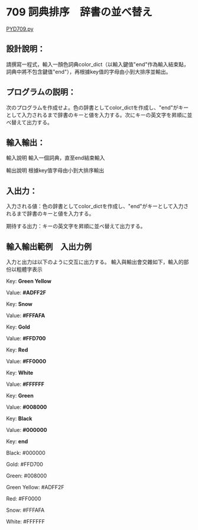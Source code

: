 # 709 詞典排序　辞書の並べ替え

[PYD709.py](https://github.com/eclairsameal/TQC-Python/blob/master/%E7%AC%AC7%E9%A1%9E%EF%BC%9A%E6%95%B8%E7%B5%84%EF%BC%88Tuple%EF%BC%89%E3%80%81%E9%9B%86%E5%90%88%EF%BC%88Set%EF%BC%89%E4%BB%A5%E5%8F%8A%E8%A9%9E%E5%85%B8%EF%BC%88Dictionary%EF%BC%89/PYD709.py)

## 設計說明：
請撰寫一程式，輸入一顏色詞典color_dict（以輸入鍵值"end"作為輸入結束點，詞典中將不包含鍵值"end"），再根據key值的字母由小到大排序並輸出。

## プログラムの説明：
次のプログラムを作成せよ。色の辞書としてcolor_dictを作成し、"end"がキーとして入力されるまで辞書のキーと値を入力する。次にキーの英文字を昇順に並べ替えて出力する。

## 輸入輸出：
輸入說明
輸入一個詞典，直至end結束輸入

輸出說明
根據key值字母由小到大排序輸出


## 入出力：
入力される値：色の辞書としてcolor_dictを作成し、"end"がキーとして入力されるまで辞書のキーと値を入力する。

期待する出力：キーの英文字を昇順に並べ替えて出力する。

## 輸入輸出範例　入出力例

入力と出力は以下のように交互に出力する。
輸入與輸出會交雜如下，輸入的部份以粗體字表示

Key: **Green Yellow**

Value: **#ADFF2F**

Key: **Snow**

Value: **#FFFAFA**

Key: **Gold**

Value: **#FFD700**

Key: **Red**

Value: **#FF0000**

Key: **White**

Value: **#FFFFFF**

Key: **Green**

Value: **#008000**

Key: **Black**

Value: **#000000**

Key: **end**

Black: #000000

Gold: #FFD700

Green: #008000

Green Yellow: #ADFF2F

Red: #FF0000

Snow: #FFFAFA

White: #FFFFFF
